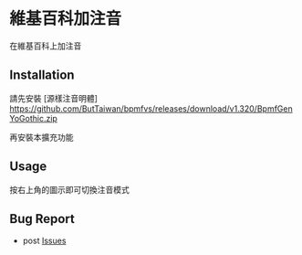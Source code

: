 # 維基百科加注音

在維基百科上加注音


## Installation

請先安裝 [源樣注音明體] https://github.com/ButTaiwan/bpmfvs/releases/download/v1.320/BpmfGenYoGothic.zip

再安裝本擴充功能

## Usage

按右上角的圖示即可切換注音模式

## Bug Report

* post [Issues](https://github.com/bestian/zhuin/issues)

